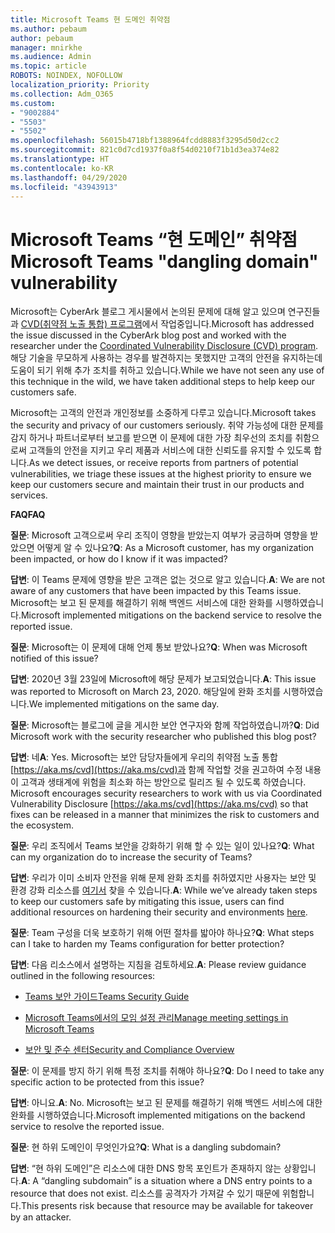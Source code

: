 ```yaml
---
title: Microsoft Teams 현 도메인 취약점
ms.author: pebaum
author: pebaum
manager: mnirkhe
ms.audience: Admin
ms.topic: article
ROBOTS: NOINDEX, NOFOLLOW
localization_priority: Priority
ms.collection: Adm_O365
ms.custom:
- "9002884"
- "5503"
- "5502"
ms.openlocfilehash: 56015b4718bf1388964fcdd8883f3295d50d2cc2
ms.sourcegitcommit: 821c0d7cd1937f0a8f54d0210f71b1d3ea374e82
ms.translationtype: HT
ms.contentlocale: ko-KR
ms.lasthandoff: 04/29/2020
ms.locfileid: "43943913"
---
```

# <a name="microsoft-teams-dangling-domain-vulnerability"></a><span data-ttu-id="bb37c-102">Microsoft Teams “현 도메인” 취약점</span><span class="sxs-lookup"><span data-stu-id="bb37c-102">Microsoft Teams "dangling domain" vulnerability</span></span>

<span data-ttu-id="bb37c-103">Microsoft는 CyberArk 블로그 게시물에서 논의된 문제에 대해 알고 있으며 연구진들과 [CVD(취약점 노출 통합) 프로그램](https://aka.ms/cvd)에서 작업중입니다.</span><span class="sxs-lookup"><span data-stu-id="bb37c-103">Microsoft has addressed the issue discussed in the CyberArk blog post and worked with the researcher under the [Coordinated Vulnerability Disclosure (CVD) program](https://aka.ms/cvd).</span></span> <span data-ttu-id="bb37c-104">해당 기술을 무모하게 사용하는 경우를 발견하지는 못했지만 고객의 안전을 유지하는데 도움이 되기 위해 추가 조치를 취하고 있습니다.</span><span class="sxs-lookup"><span data-stu-id="bb37c-104">While we have not seen any use of this technique in the wild, we have taken additional steps to help keep our customers safe.</span></span>

<span data-ttu-id="bb37c-105">Microsoft는 고객의 안전과 개인정보를 소중하게 다루고 있습니다.</span><span class="sxs-lookup"><span data-stu-id="bb37c-105">Microsoft takes the security and privacy of our customers seriously.</span></span> <span data-ttu-id="bb37c-106">취약 가능성에 대한 문제를 감지 하거나 파트너로부터 보고를 받으면 이 문제에 대한 가장 최우선의 조치를 취함으로써 고객들의 안전을 지키고 우리 제품과 서비스에 대한 신뢰도를 유지할 수 있도록 합니다.</span><span class="sxs-lookup"><span data-stu-id="bb37c-106">As we detect issues, or receive reports from partners of potential vulnerabilities, we triage these issues at the highest priority to ensure we keep our customers secure and maintain their trust in our products and services.</span></span>

<span data-ttu-id="bb37c-107">**FAQ**</span><span class="sxs-lookup"><span data-stu-id="bb37c-107">**FAQ**</span></span>

<span data-ttu-id="bb37c-108">**질문**: Microsoft 고객으로써 우리 조직이 영향을 받았는지 여부가 궁금하며 영향을 받았으면 어떻게 알 수 있나요?</span><span class="sxs-lookup"><span data-stu-id="bb37c-108">**Q**: As a Microsoft customer, has my organization been impacted, or how do I know if it was impacted?</span></span>

<span data-ttu-id="bb37c-109">**답변**: 이 Teams 문제에 영향을 받은 고객은 없는 것으로 알고 있습니다.</span><span class="sxs-lookup"><span data-stu-id="bb37c-109">**A**: We are not aware of any customers that have been impacted by this Teams issue.</span></span> <span data-ttu-id="bb37c-110">Microsoft는 보고 된 문제를 해결하기 위해 백엔드 서비스에 대한 완화를 시행하였습니다.</span><span class="sxs-lookup"><span data-stu-id="bb37c-110">Microsoft implemented mitigations on the backend service to resolve the reported issue.</span></span>

<span data-ttu-id="bb37c-111">**질문**: Microsoft는 이 문제에 대해 언제 통보 받았나요?</span><span class="sxs-lookup"><span data-stu-id="bb37c-111">**Q**: When was Microsoft notified of this issue?</span></span>

<span data-ttu-id="bb37c-112">**답변**: 2020년 3월 23일에 Microsoft에 해당 문제가 보고되었습니다.</span><span class="sxs-lookup"><span data-stu-id="bb37c-112">**A**: This issue was reported to Microsoft on March 23, 2020.</span></span> <span data-ttu-id="bb37c-113">해당일에 완화 조치를 시행하였습니다.</span><span class="sxs-lookup"><span data-stu-id="bb37c-113">We implemented mitigations on the same day.</span></span>

<span data-ttu-id="bb37c-114">**질문**: Microsoft는 블로그에 글을 게시한 보안 연구자와 함께 작업하였습니까?</span><span class="sxs-lookup"><span data-stu-id="bb37c-114">**Q**: Did Microsoft work with the security researcher who published this blog post?</span></span>

<span data-ttu-id="bb37c-115">**답변**: 네</span><span class="sxs-lookup"><span data-stu-id="bb37c-115">**A**: Yes.</span></span> <span data-ttu-id="bb37c-116">Microsoft는 보안 담당자들에게 우리의 취약점 노출 통합 [https://aka.ms/cvd](https://aka.ms/cvd)과 함께 작업할 것을 권고하여 수정 내용이 고객과 생태계에 위험을 최소화 하는 방안으로 릴리즈 될 수 있도록 하였습니다. </span><span class="sxs-lookup"><span data-stu-id="bb37c-116">Microsoft encourages security researchers to work with us via Coordinated Vulnerability Disclosure [https://aka.ms/cvd](https://aka.ms/cvd) so that fixes can be released in a manner that minimizes the risk to customers and the ecosystem.</span></span>  

<span data-ttu-id="bb37c-117">**질문**: 우리 조직에서 Teams 보안을 강화하기 위해 할 수 있는 일이 있나요?</span><span class="sxs-lookup"><span data-stu-id="bb37c-117">**Q**: What can my organization do to increase the security of Teams?</span></span>  

<span data-ttu-id="bb37c-118">**답변**: 우리가 이미 소비자 안전을 위해 문제 완화 조치를 취하였지만 사용자는 보안 및 환경 강화 리소스를 [여기서](https://www.microsoft.com/microsoft-365/blog/2020/04/06/it-professionals-privacy-security-microsoft-teams/) 찾을 수 있습니다.</span><span class="sxs-lookup"><span data-stu-id="bb37c-118">**A**: While we’ve already taken steps to keep our customers safe by mitigating this issue, users can find additional resources on hardening their security and environments [here](https://www.microsoft.com/microsoft-365/blog/2020/04/06/it-professionals-privacy-security-microsoft-teams/).</span></span>  

<span data-ttu-id="bb37c-119">**질문**: Team 구성을 더욱 보호하기 위해 어떤 절차를 밟아야 하나요?</span><span class="sxs-lookup"><span data-stu-id="bb37c-119">**Q**: What steps can I take to harden my Teams configuration for better protection?</span></span>

<span data-ttu-id="bb37c-120">**답변**: 다음 리소스에서 설명하는 지침을 검토하세요.</span><span class="sxs-lookup"><span data-stu-id="bb37c-120">**A**: Please review guidance outlined in the following resources:</span></span> 

- [<span data-ttu-id="bb37c-121">Teams 보안 가이드</span><span class="sxs-lookup"><span data-stu-id="bb37c-121">Teams Security Guide</span></span>](https://docs.microsoft.com/microsoftteams/teams-security-guide)

- [<span data-ttu-id="bb37c-122">Microsoft Teams에서의 모임 설정 관리</span><span class="sxs-lookup"><span data-stu-id="bb37c-122">Manage meeting settings in Microsoft Teams</span></span>](https://docs.microsoft.com/microsoftteams/meeting-settings-in-teams)

- [<span data-ttu-id="bb37c-123">보안 및 준수 센터</span><span class="sxs-lookup"><span data-stu-id="bb37c-123">Security and Compliance Overview</span></span>](https://docs.microsoft.com/microsoftteams/security-compliance-overview)

<span data-ttu-id="bb37c-124">**질문**: 이 문제를 방지 하기 위해 특정 조치를 취해야 하나요?</span><span class="sxs-lookup"><span data-stu-id="bb37c-124">**Q**: Do I need to take any specific action to be protected from this issue?</span></span>

<span data-ttu-id="bb37c-125">**답변**: 아니요.</span><span class="sxs-lookup"><span data-stu-id="bb37c-125">**A**: No.</span></span> <span data-ttu-id="bb37c-126">Microsoft는 보고 된 문제를 해결하기 위해 백엔드 서비스에 대한 완화를 시행하였습니다.</span><span class="sxs-lookup"><span data-stu-id="bb37c-126">Microsoft implemented mitigations on the backend service to resolve the reported issue.</span></span>

<span data-ttu-id="bb37c-127">**질문**: 현 하위 도메인이 무엇인가요?</span><span class="sxs-lookup"><span data-stu-id="bb37c-127">**Q**: What is a dangling subdomain?</span></span>

<span data-ttu-id="bb37c-128">**답변**: “현 하위 도메인”은 리소스에 대한 DNS 항목 포인트가 존재하지 않는 상황입니다.</span><span class="sxs-lookup"><span data-stu-id="bb37c-128">**A**:  A “dangling subdomain” is a situation where a DNS entry points to a resource that does not exist.</span></span>  <span data-ttu-id="bb37c-129">리소스를 공격자가 가져갈 수 있기 때문에 위험합니다.</span><span class="sxs-lookup"><span data-stu-id="bb37c-129">This presents risk because that resource may be available for takeover by an attacker.</span></span>
